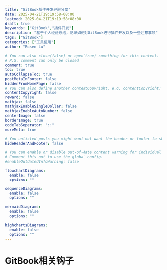 ```yaml
---
title: "GitBook插件开发经验分享"
date: 2025-04-21T19:19:58+08:00
lastmod: 2025-04-21T19:19:58+08:00
draft: true
keywords: ["GitBook","插件开发"]
description: "基于个人经验总结，记录如何对GitBook进行插件开发以及一些注意事项"
tags: ["GitBook"]
categories: ["工具使用"]
author: "Rosen Lu"

# You can also close(false) or open(true) something for this content.
# P.S. comment can only be closed
comment: true
toc: true
autoCollapseToc: true
postMetaInFooter: false
hiddenFromHomePage: false
# You can also define another contentCopyright. e.g. contentCopyright: "This is another copyright."
contentCopyright: false
reward: false
mathjax: false
mathjaxEnableSingleDollar: false
mathjaxEnableAutoNumber: false
centerImage: false
borderImage: true
codeTabSeperator: "::"
moreMeta: true

# You unlisted posts you might want not want the header or footer to show
hideHeaderAndFooter: false

# You can enable or disable out-of-date content warning for individual post.
# Comment this out to use the global config.
#enableOutdatedInfoWarning: false

flowchartDiagrams:
  enable: false
  options: ""

sequenceDiagrams: 
  enable: false
  options: ""

mermaidDiagrams: 
  enable: false
  options: ""

highchartsDiagrams: 
  enable: false
  options: ""
---
```


<!--more-->

# GitBook相关钩子